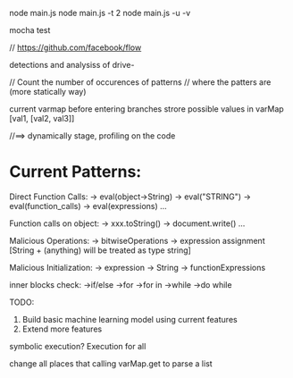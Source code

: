node main.js
node main.js -t 2
node main.js -u -v

mocha test

// https://github.com/facebook/flow

detections and analysiss of drive-


// Count the number of occurences of patterns
// where the patters are (more statically way)

current varmap before entering branches
strore possible values in varMap 
[val1, [val2, val3]]

//==> dynamically stage, profiling on the code


Current Patterns:
================================================================
Direct Function Calls:
	-> eval(object->String)
	-> eval("STRING")
	-> eval(function_calls)
	-> eval(expressions)
	...

Function calls on object:
	-> xxx.toString()
	-> document.write()
	...

Malicious Operations:
	-> bitwiseOperations
	-> expression assignment
	[String + (anything) will be treated as type string]

Malicious Initialization:
	-> expression
	-> String
	-> functionExpressions


inner blocks check:
	->if/else
	->for
	->for in
	->while
	->do while


TODO:

1) Build basic machine learning model using current features
2) Extend more features

symbolic execution? Execution for all



change all places that calling varMap.get to parse a list




